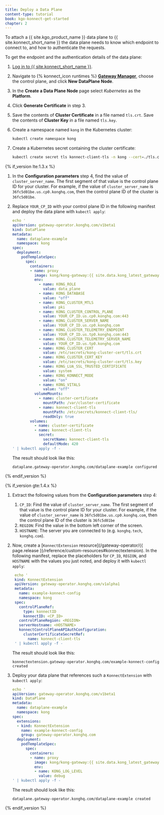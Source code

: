 ```yaml
---
title: Deploy a Data Plane
content-type: tutorial
book: kgo-konnect-get-started
chapter: 2
---
```


To attach a {{ site.kgo_product_name }} data plane to {{ site.konnect_short_name }} the data plane needs to know which endpoint to connect to, and how to authenticate the requests.

To get the endpoint and the authentication details of the data plane:

1. [Log in to {{ site.konnect_short_name }}](https://cloud.konghq.com/login).
1. Navigate to {% konnect_icon runtimes %} [**Gateway Manager**](https://cloud.konghq.com/gateway-manager), choose the control plane, and click **New DataPlane Node**.
1. In the **Create a Data Plane Node** page select *Kubernetes* as the **Platform**.
1. Click **Generate Certificate**  in step 3.
1. Save the contents of **Cluster Certificate** in a file named `tls.crt`. Save the contents of **Cluster Key** in a file named `tls.key`.
1. Create a namespace named `kong` in the Kubernetes cluster:

   ```bash
   kubectl create namespace kong
   ```
1. Create a Kubernetes secret containing the cluster certificate:

    ```bash
    kubectl create secret tls konnect-client-tls -n kong --cert=./tls.crt --key=.`/tls.key
    ```

{% if_version lte:1.3.x %}

1. In the **Configuration parameters** step 4, find the value of `cluster_server_name`. The first segment of that value is the control plane ID for your cluster. For example, if the value of `cluster_server_name` is `36fc5d01be.us.cp0.konghq.com`, then the control plane ID of the cluster is `36fc5d01be`.

1. Replace `YOUR_CP_ID` with your control plane ID in the following manifest and deploy the data plane with `kubectl apply`:

    ```yaml
    echo '
    apiVersion: gateway-operator.konghq.com/v1beta1
    kind: DataPlane
    metadata:
      name: dataplane-example
      namespace: kong
    spec:
      deployment:
        podTemplateSpec:
          spec:
            containers:
            - name: proxy
              image: kong/kong-gateway:{{ site.data.kong_latest_gateway.ee-version }}
              env:
                - name: KONG_ROLE
                  value: data_plane
                - name: KONG_DATABASE
                  value: "off"
                - name: KONG_CLUSTER_MTLS
                  value: pki
                - name: KONG_CLUSTER_CONTROL_PLANE
                  value: YOUR_CP_ID.us.cp0.konghq.com:443
                - name: KONG_CLUSTER_SERVER_NAME
                  value: YOUR_CP_ID.us.cp0.konghq.com
                - name: KONG_CLUSTER_TELEMETRY_ENDPOINT
                  value: YOUR_CP_ID.us.tp0.konghq.com:443
                - name: KONG_CLUSTER_TELEMETRY_SERVER_NAME
                  value: YOUR_CP_ID.us.tp0.konghq.com
                - name: KONG_CLUSTER_CERT
                  value: /etc/secrets/kong-cluster-cert/tls.crt
                - name: KONG_CLUSTER_CERT_KEY
                  value: /etc/secrets/kong-cluster-cert/tls.key
                - name: KONG_LUA_SSL_TRUSTED_CERTIFICATE
                  value: system
                - name: KONG_KONNECT_MODE
                  value: "on"
                - name: KONG_VITALS
                  value: "off"
              volumeMounts:
                - name: cluster-certificate
                  mountPath: /var/cluster-certificate
                - name: konnect-client-tls
                  mountPath: /etc/secrets/konnect-client-tls/
                  readOnly: true
            volumes:
              - name: cluster-certificate
              - name: konnect-client-tls
                secret:
                  secretName: konnect-client-tls
                  defaultMode: 420
    ' | kubectl apply -f -
    ```

    The result should look like this:

    ```text
    dataplane.gateway-operator.konghq.com/dataplane-example configured
    ```

{% endif_version %}

{% if_version gte:1.4.x %}

1. Extract the following values from the **Configuration parameters** step 4:
   1. `CP_ID`: Find the value of `cluster_server_name`. The first segment of that value is the control plane ID for your cluster. For example, if the value of `cluster_server_name` is `36fc5d01be.us.cp0.konghq.com`, then the control plane ID of the cluster is `36fc5d01be`
   1. `REGION`:  Find the value in the bottom left corner of the screen.
   1. `HOSTNAME`:  The server you are connected to (e.g. `konghq.tech`, `konghq.com`).

2. Now, create a [`KonnectExtension` resource](/gateway-operator/{{ page.release }}/reference/custom-resources#konnectextension). In the following manifest, replace the placeholders for `CP_ID`, `REGION`, and `HOSTNAME` with the values you just noted, and deploy it with `kubectl apply`:

   ```yaml
    echo '
    kind: KonnectExtension
    apiVersion: gateway-operator.konghq.com/v1alpha1
    metadata:
      name: example-konnect-config
      namespace: kong
    spec:
      controlPlaneRef:
        type: konnectID
        konnectID: <CP_ID>
      controlPlaneRegion: <REGION>
      serverHostname: <HOSTNAME>
      konnectControlPlaneAPIAuthConfiguration:
        clusterCertificateSecretRef:
          name: konnect-client-tls
    ' | kubectl apply -f -
    ```

    The result should look like this:

    ```text
    konnectextension.gateway-operator.konghq.com/example-konnect-config created
    ```

3. Deploy your data plane that references such a `KonnectExtension` with `kubectl apply`:

    ```yaml
    echo '
    apiVersion: gateway-operator.konghq.com/v1beta1
    kind: DataPlane
    metadata:
      name: dataplane-example
      namespace: kong
    spec:
      extensions:
      - kind: KonnectExtension
        name: example-konnect-config
        group: gateway-operator.konghq.com
      deployment:
        podTemplateSpec:
          spec:
            containers:
            - name: proxy
              image: kong/kong-gateway:{{ site.data.kong_latest_gateway.ee-version }}
              env:
              - name: KONG_LOG_LEVEL
                value: debug
    ' | kubectl apply -f -
    ```

    The result should look like this:

    ```text
    dataplane.gateway-operator.konghq.com/dataplane-example created
    ```

{% endif_version %}
